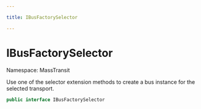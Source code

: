 ```yaml
---

title: IBusFactorySelector

---
```


# IBusFactorySelector

Namespace: MassTransit

Use one of the selector extension methods to create a bus instance for the
 selected transport.

```csharp
public interface IBusFactorySelector
```
